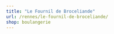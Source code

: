 ```yaml
---
title: "Le Fournil de Broceliande"
url: /rennes/le-fournil-de-broceliande/
shop: boulangerie
---
```

